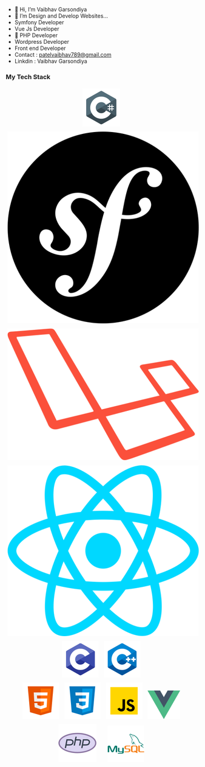 - 👋 Hi, I’m Vaibhav Garsondiya
- 👀 I’m Design and Develop Websites...
- Symfony Developer
- Vue Js Developer
- 💞️ PHP Developer
- Wordpress Developer
- Front end Developer
- Contact : patelvaibhav789@gmail.com
- Linkdin : Vaibhav Garsondiya


### My Tech Stack


<p align="center">
    <img style="padding:5px" src="tech/csharp.png" />
    <img style="padding:5px" src="tech/symfony-icon.png" />
    <img style="padding:5px" src="tech/laravel-icon.png" />
    <img style="padding:5px" src="tech/react-js-icon.png" />
    <img style="padding:5px" src="tech/clang.png" />
    <img style="padding:5px" src="tech/c-plus-plus-logo.png" />
    <br>
    <img style="padding:5px" src="tech/html5.png" />
    <img style="padding:5px" src="tech/css3.png" />
    <img style="padding:5px" src="tech/javascript.png" />
    <img height="75px" style="padding:5px" src="tech/vue-js-icon.png" />
    <img style="padding:5px" src="tech/php.png" /> &nbsp;&nbsp;&nbsp;
    <img style="padding:5px" src="tech/mysql.png" />

</p>


